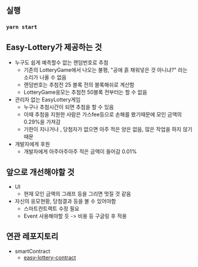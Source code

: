 ## 실행
### `yarn start`

## Easy-Lottery가 제공하는 것
* 누구도 쉽게 예측할수 없는 랜덤번호로 추첨
  - 기존의 LotteryGame에서 나오는 불평, "공에 흙 채워넣은 것 아니냐?" 라는 소리가 나올 수 없음
  - 랜덤번호는 추첨전 25 블록 전의 블록해쉬로 계산함
  - LotteryGame응모는 추첨천 50블록 전부터는 할 수 없음
* 관리자 없는 EasyLottery게임
  - 누구나 추첨시간이 되면 추첨을 할 수 있음
  - 이때 추첨을 지원한 사람은 가스fee등으로 손해를 봤기때문에 모인 금액의 0.29%을 가져감
  - 기한이 지나거나 , 당첨자가 없으면 아주 적은 양은 없음, 많은 작업을 하지 않기 때문
* 개발자에게 후원
  - 개발자에게 아주아주아주 적은 금액이 들어감 0.01%
  
## 앞으로 개선해야할 것 
* UI 
  - 현재 모인 금액의 그래프 등을 그리면 멋질 것 같음
* 자신의 응모현황, 당첨결과 등을 볼 수 있어야함
  - 스마트컨트랙트 수정 필요
  - Event 사용해야할 듯 -> 비용 등 구글링 후 적용

## 연관 레포지토리
* smartContract
  - [easy-lottery-contract](https://github.com/JinDogNOOB/easy-lottery-contract)
